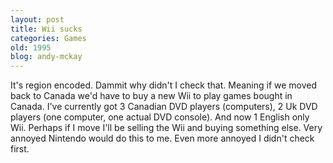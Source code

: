 ```yaml
---
layout: post
title: Wii sucks
categories: Games
old: 1995
blog: andy-mckay
---
```

<p>It's region encoded. Dammit why didn't I check that. Meaning if we moved back to Canada we'd have to buy a new Wii to play games bought in Canada. I've currently got 3 Canadian DVD players (computers), 2 Uk DVD players (one computer, one actual DVD console). And now 1 English only Wii. Perhaps if I move I'll be selling the Wii and buying something else. Very annoyed Nintendo would do this to me. Even more annoyed I didn't check first.</p>